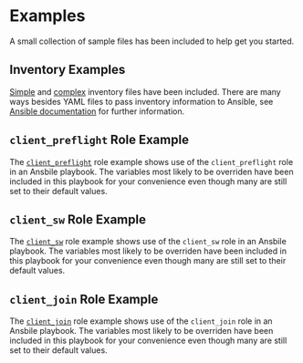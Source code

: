 # Examples

A small collection of sample files has been included to help get you started.  

## Inventory Examples

[Simple](inventory_simple.yml) and [complex](inventory_complex.yml) inventory files have been included.  There are many ways besides YAML files to pass inventory information to Ansible, see [Ansible documentation](https://docs.ansible.com/ansible/latest/user_guide/intro_inventory.html) for further information.

## `client_preflight` Role Example

The [`client_preflight`](run_client_preflight.yml) role example shows use of the `client_preflight` role in an Ansbile playbook.  The variables most likely to be overriden have been included in this playbook for your convenience even though many are still set to their default values.

## `client_sw` Role Example

The [`client_sw`](run_client_sw.yml) role example shows use of the `client_sw` role in an Ansbile playbook.  The variables most likely to be overriden have been included in this playbook for your convenience even though many are still set to their default values.

## `client_join` Role Example

The [`client_join`](run_client_join.yml) role example shows use of the `client_join` role in an Ansbile playbook.  The variables most likely to be overriden have been included in this playbook for your convenience even though many are still set to their default values.
